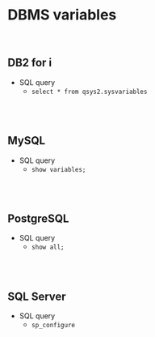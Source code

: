 # DBMS variables
<br />

## DB2 for i

* SQL query
    * `select * from qsys2.sysvariables`
<br />
<br />

## MySQL

* SQL query
    * `show variables;`
<br />
<br />

## PostgreSQL

* SQL query
    * `show all;`
<br />
<br />

## SQL Server

* SQL query
    * `sp_configure`
